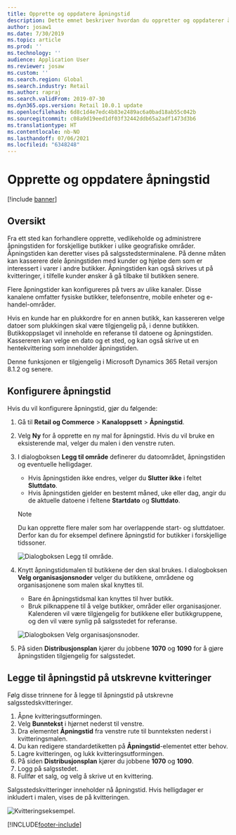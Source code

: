 ```yaml
---
title: Opprette og oppdatere åpningstid
description: Dette emnet beskriver hvordan du oppretter og oppdaterer åpningstid i Commerce Headquarters.
author: josaw1
ms.date: 7/30/2019
ms.topic: article
ms.prod: ''
ms.technology: ''
audience: Application User
ms.reviewer: josaw
ms.custom: ''
ms.search.region: Global
ms.search.industry: Retail
ms.author: rapraj
ms.search.validFrom: 2019-07-30
ms.dyn365.ops.version: Retail 10.0.1 update
ms.openlocfilehash: 6d8c1d4e7edc4b83e2489ac6a0bad18ab55c042b
ms.sourcegitcommit: c08a9d19eed1df03f32442ddb65a2adf1473d3b6
ms.translationtype: HT
ms.contentlocale: nb-NO
ms.lasthandoff: 07/06/2021
ms.locfileid: "6348248"
---
```

# <a name="create-and-update-store-hours"></a>Opprette og oppdatere åpningstid

[!include [banner](../../includes/banner.md)]

## <a name="overview"></a>Oversikt

Fra ett sted kan forhandlere opprette, vedlikeholde og administrere åpningstiden for forskjellige butikker i ulike geografiske områder. Åpningstiden kan deretter vises på salgsstedsterminalene. På denne måten kan kasserere dele åpningstiden med kunder og hjelpe dem som er interessert i varer i andre butikker. Åpningstiden kan også skrives ut på kvitteringer, i tilfelle kunder ønsker å gå tilbake til butikken senere.

Flere åpningstider kan konfigureres på tvers av ulike kanaler. Disse kanalene omfatter fysiske butikker, telefonsentre, mobile enheter og e-handel-områder.

Hvis en kunde har en plukkordre for en annen butikk, kan kassereren velge datoer som plukkingen skal være tilgjengelig på, i denne butikken. Butikkoppslaget vil inneholde en referanse til datoene og åpningstiden. Kassereren kan velge en dato og et sted, og kan også skrive ut en hentekvittering som inneholder åpningstiden.

Denne funksjonen er tilgjengelig i Microsoft Dynamics 365 Retail versjon 8.1.2 og senere.

## <a name="configure-store-hours"></a>Konfigurere åpningstid

Hvis du vil konfigurere åpningstid, gjør du følgende:

1. Gå til **Retail og Commerce** \> **Kanaloppsett** \> **Åpningstid**.
2. Velg **Ny** for å opprette en ny mal for åpningstid. Hvis du vil bruke en eksisterende mal, velger du malen i den venstre ruten.
3. I dialogboksen **Legg til område** definerer du datoområdet, åpningstiden og eventuelle helligdager.

    - Hvis åpningstiden ikke endres, velger du **Slutter ikke** i feltet **Sluttdato**.
    - Hvis åpningstiden gjelder en bestemt måned, uke eller dag, angir du de aktuelle datoene i feltene **Startdato** og **Sluttdato**.

    > [!NOTE]
    > Du kan opprette flere maler som har overlappende start- og sluttdatoer. Derfor kan du for eksempel definere åpningstid for butikker i forskjellige tidssoner.

    ![Dialogboksen Legg til område.](../dev-itpro/media/Storehours1.png "Dialogboksen Legg til område")

4. Knytt åpningstidsmalen til butikkene der den skal brukes. I dialogboksen **Velg organisasjonsnoder** velger du butikkene, områdene og organisasjonene som malen skal knyttes til.

    - Bare én åpningstidsmal kan knyttes til hver butikk.
    - Bruk pilknappene til å velge butikker, områder eller organisasjoner. Kalenderen vil være tilgjengelig for butikkene eller butikkgruppene, og den vil være synlig på salgsstedet for referanse.

    ![Dialogboksen Velg organisasjonsnoder.](../dev-itpro/media/Storehours2.png "Dialogboksen Velg organisasjonsnoder")

5. På siden **Distribusjonsplan** kjører du jobbene **1070** og **1090** for å gjøre åpningstiden tilgjengelig for salgsstedet.

## <a name="add-store-hours-to-printed-receipts"></a>Legge til åpningstid på utskrevne kvitteringer

Følg disse trinnene for å legge til åpningstid på utskrevne salgsstedskvitteringer.

1. Åpne kvitteringsutformingen.
2. Velg **Bunntekst** i hjørnet nederst til venstre.
3. Dra elementet **Åpningstid** fra venstre rute til bunnteksten nederst i kvitteringsmalen.
4. Du kan redigere standardetiketten på **Åpningstid**-elementet etter behov.
5. Lagre kvitteringen, og lukk kvitteringsutformingen.
6. På siden **Distribusjonsplan** kjører du jobbene **1070** og **1090**.
7. Logg på salgsstedet.
8. Fullfør et salg, og velg å skrive ut en kvittering.

Salgsstedskvitteringer inneholder nå åpningstid. Hvis helligdager er inkludert i malen, vises de på kvitteringen.

![Kvitteringseksempel.](../dev-itpro/media/Storehours3.png "Kvitteringseksempel")


[!INCLUDE[footer-include](../../includes/footer-banner.md)]
